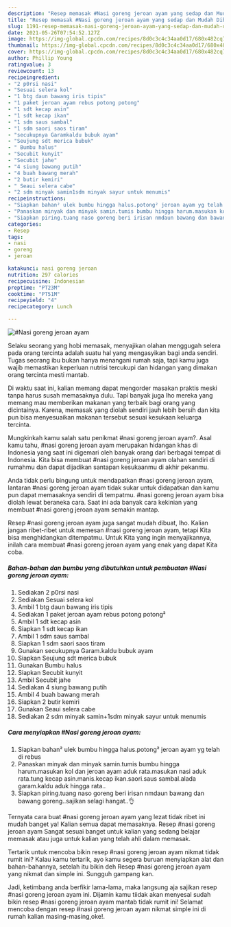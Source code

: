 ```yaml
---
description: "Resep memasak #Nasi goreng jeroan ayam yang sedap dan Mudah Dibuat"
title: "Resep memasak #Nasi goreng jeroan ayam yang sedap dan Mudah Dibuat"
slug: 1191-resep-memasak-nasi-goreng-jeroan-ayam-yang-sedap-dan-mudah-dibuat
date: 2021-05-26T07:54:52.127Z
image: https://img-global.cpcdn.com/recipes/8d0c3c4c34aa0d17/680x482cq70/nasi-goreng-jeroan-ayam-foto-resep-utama.jpg
thumbnail: https://img-global.cpcdn.com/recipes/8d0c3c4c34aa0d17/680x482cq70/nasi-goreng-jeroan-ayam-foto-resep-utama.jpg
cover: https://img-global.cpcdn.com/recipes/8d0c3c4c34aa0d17/680x482cq70/nasi-goreng-jeroan-ayam-foto-resep-utama.jpg
author: Phillip Young
ratingvalue: 3
reviewcount: 13
recipeingredient:
- "2 p0rsi nasi"
- "Sesuai selera kol"
- "1 btg daun bawang iris tipis"
- "1 paket jeroan ayam rebus potong potong"
- "1 sdt kecap asin"
- "1 sdt kecap ikan"
- "1 sdm saus sambal"
- "1 sdm saori saos tiram"
- "secukupnya Garamkaldu bubuk ayam"
- "Seujung sdt merica bubuk"
- " Bumbu halus"
- "Secubit kunyit"
- "Secubit jahe"
- "4 siung bawang putih"
- "4 buah bawang merah"
- "2 butir kemiri"
- " Seaui selera cabe"
- "2 sdm minyak samin1sdm minyak sayur untuk menumis"
recipeinstructions:
- "Siapkan bahan² ulek bumbu hingga halus.potong² jeroan ayam yg telah di rebus"
- "Panaskan minyak dan minyak samin.tumis bumbu hingga harum.masukan kol dan jeroan ayam aduk rata.masukan nasi aduk rata.tung kecap asin.manis.kecap ikan.saori.saus sambal.alada garam.kaldu aduk hingga rata.."
- "Siapkan piring.tuang naso goreng beri irisan nmdaun bawang dan bawang goreng..sajikan selagi hangat..👌"
categories:
- Resep
tags:
- nasi
- goreng
- jeroan

katakunci: nasi goreng jeroan 
nutrition: 297 calories
recipecuisine: Indonesian
preptime: "PT23M"
cooktime: "PT51M"
recipeyield: "4"
recipecategory: Lunch

---
```



![#Nasi goreng jeroan ayam](https://img-global.cpcdn.com/recipes/8d0c3c4c34aa0d17/680x482cq70/nasi-goreng-jeroan-ayam-foto-resep-utama.jpg)

Selaku seorang yang hobi memasak, menyajikan olahan menggugah selera pada orang tercinta adalah suatu hal yang mengasyikan bagi anda sendiri. Tugas seorang ibu bukan hanya menangani rumah saja, tapi kamu juga wajib memastikan keperluan nutrisi tercukupi dan hidangan yang dimakan orang tercinta mesti mantab.

Di waktu  saat ini, kalian memang dapat mengorder masakan praktis meski tanpa harus susah memasaknya dulu. Tapi banyak juga lho mereka yang memang mau memberikan makanan yang terbaik bagi orang yang dicintainya. Karena, memasak yang diolah sendiri jauh lebih bersih dan kita pun bisa menyesuaikan makanan tersebut sesuai kesukaan keluarga tercinta. 



Mungkinkah kamu salah satu penikmat #nasi goreng jeroan ayam?. Asal kamu tahu, #nasi goreng jeroan ayam merupakan hidangan khas di Indonesia yang saat ini digemari oleh banyak orang dari berbagai tempat di Indonesia. Kita bisa membuat #nasi goreng jeroan ayam olahan sendiri di rumahmu dan dapat dijadikan santapan kesukaanmu di akhir pekanmu.

Anda tidak perlu bingung untuk mendapatkan #nasi goreng jeroan ayam, lantaran #nasi goreng jeroan ayam tidak sukar untuk didapatkan dan kamu pun dapat memasaknya sendiri di tempatmu. #nasi goreng jeroan ayam bisa diolah lewat beraneka cara. Saat ini ada banyak cara kekinian yang membuat #nasi goreng jeroan ayam semakin mantap.

Resep #nasi goreng jeroan ayam juga sangat mudah dibuat, lho. Kalian jangan ribet-ribet untuk memesan #nasi goreng jeroan ayam, tetapi Kita bisa menghidangkan ditempatmu. Untuk Kita yang ingin menyajikannya, inilah cara membuat #nasi goreng jeroan ayam yang enak yang dapat Kita coba.

<!--inarticleads1-->

##### Bahan-bahan dan bumbu yang dibutuhkan untuk pembuatan #Nasi goreng jeroan ayam:

1. Sediakan 2 p0rsi nasi
1. Sediakan Sesuai selera kol
1. Ambil 1 btg daun bawang iris tipis
1. Sediakan 1 paket jeroan ayam rebus potong potong²
1. Ambil 1 sdt kecap asin
1. Siapkan 1 sdt kecap ikan
1. Ambil 1 sdm saus sambal
1. Siapkan 1 sdm saori saos tiram
1. Gunakan secukupnya Garam.kaldu bubuk ayam
1. Siapkan Seujung sdt merica bubuk
1. Gunakan  Bumbu halus
1. Siapkan Secubit kunyit
1. Ambil Secubit jahe
1. Sediakan 4 siung bawang putih
1. Ambil 4 buah bawang merah
1. Siapkan 2 butir kemiri
1. Gunakan  Seaui selera cabe
1. Sediakan 2 sdm minyak samin+1sdm minyak sayur untuk menumis




<!--inarticleads2-->

##### Cara menyiapkan #Nasi goreng jeroan ayam:

1. Siapkan bahan² ulek bumbu hingga halus.potong² jeroan ayam yg telah di rebus
1. Panaskan minyak dan minyak samin.tumis bumbu hingga harum.masukan kol dan jeroan ayam aduk rata.masukan nasi aduk rata.tung kecap asin.manis.kecap ikan.saori.saus sambal.alada garam.kaldu aduk hingga rata..
1. Siapkan piring.tuang naso goreng beri irisan nmdaun bawang dan bawang goreng..sajikan selagi hangat..👌




Ternyata cara buat #nasi goreng jeroan ayam yang lezat tidak ribet ini mudah banget ya! Kalian semua dapat memasaknya. Resep #nasi goreng jeroan ayam Sangat sesuai banget untuk kalian yang sedang belajar memasak atau juga untuk kalian yang telah ahli dalam memasak.

Tertarik untuk mencoba bikin resep #nasi goreng jeroan ayam nikmat tidak rumit ini? Kalau kamu tertarik, ayo kamu segera buruan menyiapkan alat dan bahan-bahannya, setelah itu bikin deh Resep #nasi goreng jeroan ayam yang nikmat dan simple ini. Sungguh gampang kan. 

Jadi, ketimbang anda berfikir lama-lama, maka langsung aja sajikan resep #nasi goreng jeroan ayam ini. Dijamin kamu tiidak akan menyesal sudah bikin resep #nasi goreng jeroan ayam mantab tidak rumit ini! Selamat mencoba dengan resep #nasi goreng jeroan ayam nikmat simple ini di rumah kalian masing-masing,oke!.

